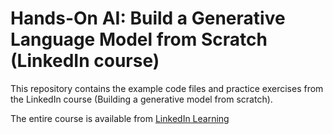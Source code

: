 # Hands-On AI: Build a Generative Language Model from Scratch (LinkedIn course)

This repository contains the example code files and practice exercises from the LinkedIn course (Building a generative model from scratch).

The entire course is available from [LinkedIn Learning][lil-course-url]


[lil-course-url]: https://www.linkedin.com/learning/hands-on-ai-build-a-generative-language-model-from-scratch?dApp=59033956&leis=LAA
